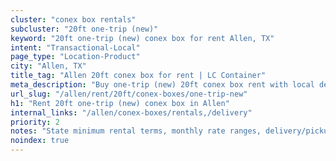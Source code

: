 ```yaml
---
cluster: "conex box rentals"
subcluster: "20ft one-trip (new)"
keyword: "20ft one-trip (new) conex box for rent Allen, TX"
intent: "Transactional-Local"
page_type: "Location-Product"
city: "Allen, TX"
title_tag: "Allen 20ft conex box for rent | LC Container"
meta_description: "Buy one-trip (new) 20ft conex box rent with local delivery in Allen, TX. LC Container — local Since 2003. Request a fast quote today."
url_slug: "/allen/rent/20ft/conex-boxes/one-trip-new"
h1: "Rent 20ft one-trip (new) conex box in Allen"
internal_links: "/allen/conex-boxes/rentals,/delivery"
priority: 2
notes: "State minimum rental terms, monthly rate ranges, delivery/pickup fees, service area."
noindex: true
---
```


<!-- TODO: Add unique city/inventory copy, images, and internal links here. -->
